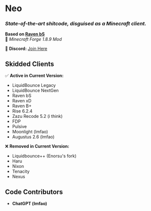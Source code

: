 # **Neo**

### *State-of-the-art shitcode, disguised as a Minecraft client.*
**Based on [Raven bS](https://github.com/Strangerrrs/raven-bS)**  
📌 *Minecraft Forge 1.8.9 Mod*

🔗 **Discord:** [Join Here](https://discord.gg/r9W822npYq)

## **Skidded Clients**
✅ **Active in Current Version:**
- LiquidBounce Legacy
- LiquidBounce NextGen
- Raven bS
- Raven xD
- Raven B+
- Rise 6.2.4
- Zazu Recode 5.2 (i think)
- FDP
- Pulsive
- Moonlight (lmfao)
- Augustus 2.6 (lmfao)

❌ **Removed in Current Version:**
- Liquidbounce++ (Enorsu's fork)
- Haru
- Nixon
- Tenacity
- Nexus

## **Code Contributors**
- **ChatGPT (lmfao)**
